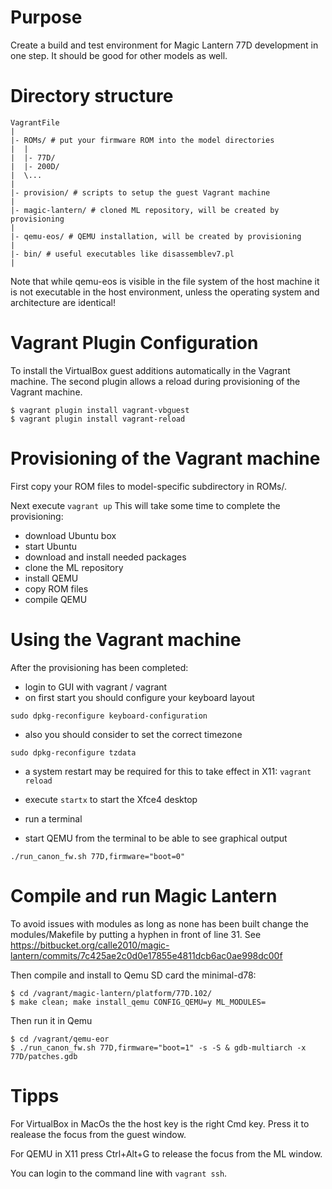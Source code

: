 # Purpose

Create a build and test environment for Magic Lantern 77D development in one step.
It should be good for other models as well.

# Directory structure

```
VagrantFile
|
|- ROMs/ # put your firmware ROM into the model directories
|  |
|  |- 77D/
|  |- 200D/
|  \...
|
|- provision/ # scripts to setup the guest Vagrant machine
|
|- magic-lantern/ # cloned ML repository, will be created by provisioning
|
|- qemu-eos/ # QEMU installation, will be created by provisioning
|
|- bin/ # useful executables like disassemblev7.pl
|
```

Note that while qemu-eos is visible in the file system of the host machine it is not
executable in the host environment, unless the operating system and architecture are
identical!

# Vagrant Plugin Configuration

To install the VirtualBox guest additions automatically in the Vagrant machine.
The second plugin allows a reload during provisioning of the Vagrant machine.

```
$ vagrant plugin install vagrant-vbguest
$ vagrant plugin install vagrant-reload
```

# Provisioning of the Vagrant machine

First copy your ROM files to model-specific subdirectory in ROMs/.

Next execute ```vagrant up```
This will take some time to complete the provisioning:
- download Ubuntu box
- start Ubuntu
- download and install needed packages
- clone the ML repository
- install QEMU
- copy ROM files
- compile QEMU

# Using the Vagrant machine

After the provisioning has been completed:
- login to GUI with vagrant / vagrant
- on first start you should configure your keyboard layout

```sudo dpkg-reconfigure keyboard-configuration```

- also you should consider to set the correct timezone

```sudo dpkg-reconfigure tzdata```

- a system restart may be required for this to take effect in X11: ```vagrant reload```

- execute ```startx``` to start the Xfce4 desktop
- run a terminal
- start QEMU from the terminal to be able to see graphical output

```./run_canon_fw.sh 77D,firmware="boot=0"```

# Compile and run Magic Lantern

To avoid issues with modules as long as none has been built
change the modules/Makefile by putting a hyphen in front 
of line 31. See
https://bitbucket.org/calle2010/magic-lantern/commits/7c425ae2c0d0e17855e4811dcb6ac0ae998dc00f

Then compile and install to Qemu SD card the minimal-d78:

```
$ cd /vagrant/magic-lantern/platform/77D.102/
$ make clean; make install_qemu CONFIG_QEMU=y ML_MODULES=
```

Then run it in Qemu

```
$ cd /vagrant/qemu-eor
$ ./run_canon_fw.sh 77D,firmware="boot=1" -s -S & gdb-multiarch -x 77D/patches.gdb
```

# Tipps

For VirtualBox in MacOs the the host key is the right Cmd key. Press it to realease
the focus from the guest window.

For QEMU in X11 press Ctrl+Alt+G to release the focus from the ML window.

You can login to the command line with ```vagrant ssh```.
